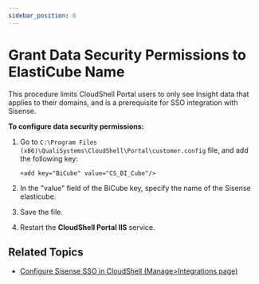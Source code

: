 ```yaml
---
sidebar_position: 6
---
```


# Grant Data Security Permissions to ElastiCube Name

This procedure limits CloudShell Portal users to only see Insight data that applies to their domains, and is a prerequisite for SSO integration with Sisense.

**To configure data security permissions:**

1. Go to `C:\Program Files (x86)\QualiSystems\CloudShell\Portal\customer.config` file, and add the following key:
    
    `<add key="BiCube" value="CS_BI_Cube"/>`
    
2. In the "value" field of the BiCube key, specify the name of the Sisense elasticube.
    
3. Save the file.
4. Restart the **CloudShell Portal IIS** service.

## Related Topics

- [Configure Sisense SSO in CloudShell (Manage>Integrations page)](../../insight-sso/configure-sso-in-cs.md)